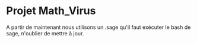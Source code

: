 # Projet Math_Virus
A partir de maintenant nous utilisons un .sage qu'il faut exécuter le bash de sage, n'oublier de mettre à jour.
